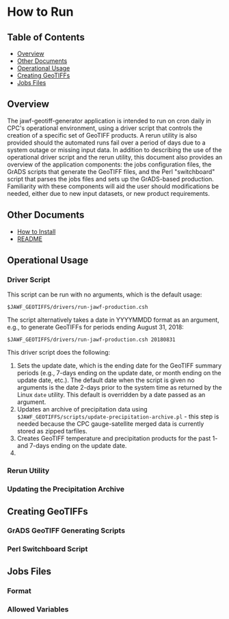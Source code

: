 How to Run
===============

Table of Contents
---------------

- [Overview](#overview)
- [Other Documents](#other-documents)
- [Operational Usage](#operational-usage)
- [Creating GeoTIFFs](#creating-geotiffs)
- [Jobs Files](#jobs-files)

Overview
---------------

The jawf-geotiff-generator application is intended to run on cron daily in CPC's operational environment, using a driver script that controls the creation of a specific set of GeoTIFF products. A rerun utility is also provided should the automated runs fail over a period of days due to a system outage or missing input data. In addition to describing the use of the operational driver script and the rerun utility, this document also provides an overview of the application components: the jobs configuration files, the GrADS scripts that generate the GeoTIFF files, and the Perl "switchboard" script that parses the jobs files and sets up the GrADS-based production. Familiarity with these components will aid the user should modifications be needed, either due to new input datasets, or new product requirements.

Other Documents
---------------

- [How to Install](HOW-TO-INSTALL.md)
- [README](../README.md)

Operational Usage
---------------

### Driver Script

This script can be run with no arguments, which is the default usage:

`$JAWF_GEOTIFFS/drivers/run-jawf-production.csh`

The script alternatively takes a date in YYYYMMDD format as an argument, e.g., to generate GeoTIFFs for periods ending August 31, 2018:

`$JAWF_GEOTIFFS/drivers/run-jawf-production.csh 20180831`

This driver script does the following:

1. Sets the update date, which is the ending date for the GeoTIFF summary periods (e.g., 7-days ending on the update date, or month ending on the update date, etc.). The default date when the script is given no arguments is the date 2-days prior to the system time as returned by the Linux `date` utility. This default is overridden by a date passed as an argument.
2. Updates an archive of precipitation data using `$JAWF_GEOTIFFS/scripts/update-precipitation-archive.pl` - this step is needed because the CPC gauge-satellite merged data is currently stored as zipped tarfiles.
3. Creates GeoTIFF temperature and precipitation products for the past 1- and 7-days ending on the update date.
4. 

### Rerun Utility

### Updating the Precipitation Archive

Creating GeoTIFFs
---------------

### GrADS GeoTIFF Generating Scripts

### Perl Switchboard Script

Jobs Files
---------------

### Format

### Allowed Variables
